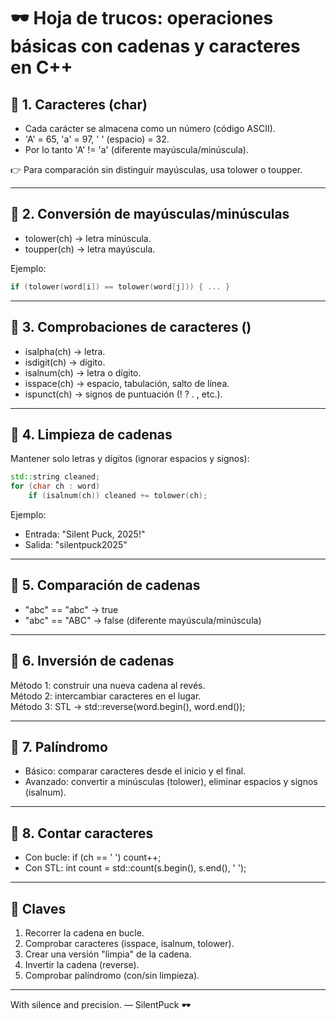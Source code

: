 # 🕶 Hoja de trucos: operaciones básicas con cadenas y caracteres en C++

## 🔹 1. Caracteres (char)
- Cada carácter se almacena como un número (código ASCII).
- 'A' = 65, 'a' = 97, ' ' (espacio) = 32.
- Por lo tanto 'A' != 'a' (diferente mayúscula/minúscula).

👉 Para comparación sin distinguir mayúsculas, usa tolower o toupper.

---

## 🔹 2. Conversión de mayúsculas/minúsculas
- tolower(ch) → letra minúscula.
- toupper(ch) → letra mayúscula.

Ejemplo:
```cpp
if (tolower(word[i]) == tolower(word[j])) { ... }
```

---

## 🔹 3. Comprobaciones de caracteres (<cctype>)
- isalpha(ch) → letra.
- isdigit(ch) → dígito.
- isalnum(ch) → letra o dígito.
- isspace(ch) → espacio, tabulación, salto de línea.
- ispunct(ch) → signos de puntuación (! ? . , etc.).

---

## 🔹 4. Limpieza de cadenas
Mantener solo letras y dígitos (ignorar espacios y signos):

```cpp
std::string cleaned;
for (char ch : word)
    if (isalnum(ch)) cleaned += tolower(ch);
```

Ejemplo:
- Entrada: "Silent Puck, 2025!"
- Salida: "silentpuck2025"

---

## 🔹 5. Comparación de cadenas
- "abc" == "abc" → true  
- "abc" == "ABC" → false (diferente mayúscula/minúscula)

---

## 🔹 6. Inversión de cadenas
Método 1: construir una nueva cadena al revés.  
Método 2: intercambiar caracteres en el lugar.  
Método 3: STL → std::reverse(word.begin(), word.end());

---

## 🔹 7. Palíndromo
- Básico: comparar caracteres desde el inicio y el final.  
- Avanzado: convertir a minúsculas (tolower), eliminar espacios y signos (isalnum).

---

## 🔹 8. Contar caracteres
- Con bucle: if (ch == ' ') count++;  
- Con STL: int count = std::count(s.begin(), s.end(), ' ');

---

## 🎯 Claves
1. Recorrer la cadena en bucle.  
2. Comprobar caracteres (isspace, isalnum, tolower).  
3. Crear una versión "limpia" de la cadena.  
4. Invertir la cadena (reverse).  
5. Comprobar palíndromo (con/sin limpieza).

---

With silence and precision. — SilentPuck 🕶️
